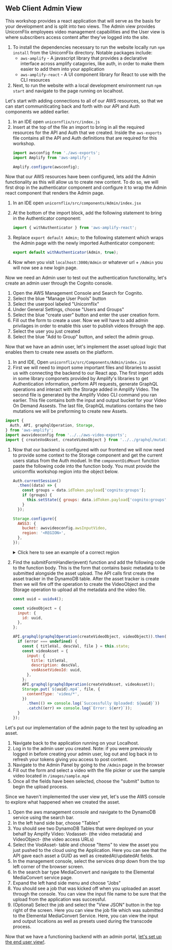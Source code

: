 ## Web Client Admin View  

This workshop provides a react application that will serve as the basis for your development and is split into two views. The Admin view provides UnicornFlix employees video management capabilities and the User view is where subscribers access content after they've logged into the site.

1. To install the dependencies necessary to run the website locally run `npm install` from the UnicornFlix directory. Notable packages include:
    - `aws-amplify` - A javascript library that provides a declarative interface across amplify catagories, like auth, in order to make them easier to add them into your application
    - `aws-amplify-react` - A UI component library for React to use with the CLI resources
1. Next, to run the website with a local development environment run `npm start` and navigate to the page running on localhost.

Let's start with adding connections to all of our AWS resources, so that we can start communiticating back and forth with our API and Auth components we added earlier.

1. In an IDE open `unicornflix/src/index.js`
1. Insert at the top of the file an import to bring in all the required resources for the API and Auth that we created. Inside the `aws-exports` file contains all the API and Auth definitions that are required for this workshop.
    ```javascript
    import awsconfig from './aws-exports';
    import Amplify from 'aws-amplify';

    Amplify.configure(awsconfig);
    ```

Now that our AWS resources have been configured, lets add the Admin functionality as this will allow us to create new content. To do so, we will first drop in the authenticator component and configure it to wrap the Admin react component that renders the Admin page.

1. In an IDE open `unicornflix/src/components/Admin/index.jsx`
1. At the bottom of the import block, add the following statement to bring in the Authenticator component:

    ```javascript
    import { withAuthenticator } from 'aws-amplify-react'; 
    ```
1. Replace `export default Admin;` to the following statement which wraps the Admin page with the newly imported Authenticator component:
    ```javascript
    export default withAuthenticator(Admin, true);
    ```
1. Now when you visit `localhost:3000/Admin` or whatever url + `/Admin` you will now see a new login page.

Now we need an Admin user to test out the authentication functionality, let's create an admin user through the Cognito console. 

1. Open the AWS Management Console and Search for Cognito.
1. Select the blue "Manage User Pools" button
1. Select the userpool labeled "Unicornflix"
1. Under General Settings, choose "Users and Groups"
1. Select the blue "create user" button and enter the user creation form.
1. Fill out the form to create a user. Now we will have to add admin privilages in order to enable this user to publish videos through the app.
1. Select the user you just created
1. Select the blue "Add to Group" button, and select the admin group.

Now that we have an admin user, let's implement the asset upload logic that enables them to create new assets on the platform.

1. In and IDE, Open `unicornflix/src/Components/Admin/index.jsx`
1. First we will need to import some important files and libraries to assist us with connecting the backend to our React app. The first import adds in some library componets provided by Amplify's libraries to get Authentication information, perform API requests, generate GraphQL operations and interact with the Storage added in Amplify Video. The second file is generated by the Amplify Video CLI command you ran earlier. This file contains both the input and output bucket for your Video On Demand Assests. The last file, GraphQL mutations contains the two mutations we will be preforming to create new Assets.
  ```javascript
  import {
    Auth, API, graphqlOperation, Storage,
  } from 'aws-amplify';
  import awsvideoconfig from '../../aws-video-exports';
  import { createVodAsset, createVideoObject } from '../../graphql/mutations';
  ```
1. Now that our backend is configured with our frontend we will now need to provide some context to the Storage component and get the current users status from the Auth moduel. In the `componentDidMount` function paste the following code into the function body. You must provide the unicornflix workshop region into the object below.
    ```javascript
    Auth.currentSession()
      .then((data) => {
        const groups = data.idToken.payload['cognito:groups'];
        if (groups) {
          this.setState({ groups: data.idToken.payload['cognito:groups'] });
        }
      });

    Storage.configure({
      AWSS3: {
        bucket: awsvideoconfig.awsInputVideo,
        region: '<REGION>',
      },
    });
    ```
    <details>
        <summary>Click here to see an example of a correct region</summary>

    ```javascript
    Storage.configure({
        AWSS3: {
            bucket: awsvideoconfig.awsOutputVideo,
            region: 'us-west-2'
        }
    })
    ```
    </details>
1. Find the submitFormHandler(event) function and add the following code to the function body. This is the form that contains basic metadata to be submitted alongside the asset upload. The API calls first create the asset tracker in the DynamoDB table. After the asset tracker is create then we will fire off the operation to create the VideoObject and the Storage operation to upload all the metadata and the video file.

    ```javascript
    const uuid = uuidv4();

    const videoObject = {
      input: {
        id: uuid,
      },
    };

    API.graphql(graphqlOperation(createVideoObject, videoObject)).then((response, error) => {
      if (error === undefined) {
        const { titleVal, descVal, file } = this.state;
        const videoAsset = {
          input: {
            title: titleVal,
            description: descVal,
            vodAssetVideoId: uuid,
          },
        };
        API.graphql(graphqlOperation(createVodAsset, videoAsset));
        Storage.put(`${uuid}.mp4`, file, {
          contentType: 'video/*',
        })
          .then(() => console.log(`Successfully Uploaded: ${uuid}`))
          .catch((err) => console.log(`Error: ${err}`));
      }
    });
    ```

Let's put our implementation of the admin page to the test by uploading an asset.

1. Navigate back to the application running on your Localhost.
1. Log in to the admin user you created. Note: if you were previously logged in before creating your admin user, log out and log back in to refresh your tokens giving you access to post content.
1. Navigate to the Admin Panel by going to the `/Admin` page in the browser
1. Fill out the form and select a video with the file picker or use the sample video located in `/images/sample.mp4` 
1. Once all the fields have been selected, choose the "submit" button to begin the upload process.

Since we haven't implemented the user view yet, let's use the AWS console to explore what happened when we created the asset.

1. Open the aws management console and navigate to the DynamoDB service using the search bar.
1. In the left hand side bar, choose "Tables"
1. You should see two DynamoDB Tables that were deployed on your behalf by Amplify Video: Vodasset- (the video metadata) and VideoObject- (the video access URLs)
1. Select the VodAsset- table and choose "Items" to view the asset you just pushed to the cloud using the Application. Here you can see that the API gave each asset a GUID as well as createdAt/updatedAt fields.
1. In the management console, select the services drop down from the top left corner of the browser screen.
1. In the search bar type MediaConvert and navigate to the Elemental MediaConvert service page.
1. Expand the left hand side menu and choose "Jobs"
1. You should see a job that was kicked off when you uploaded an asset through the console. You can view the input file name to be sure that the upload from the application was successful.
1. (Optional) Select the job and select the "View JSON" button in the top right of the screen. Here you can view the job file which was submitted to the Elemental MediaConvert Service. Here, you can view the input and output locations as well as presets used during the transcode process.

Now that we have a functioning backend with an admin portal, [let's set up the end user view!](./UserView.md).
